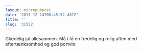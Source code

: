 ```yaml
---
layout: micropubpost
date: '2017-12-24T08:45:52.481Z'
title: ''
slug: '31552'
---
```

Glædelig jul allesammen. Må i få en fredelig og rolig aften med eftertænksomhed og god portvin. 
